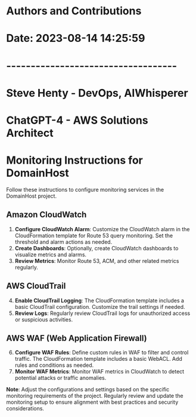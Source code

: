 # Authors and Contributions
# Date: 2023-08-14 14:25:59
# -----------------------------------
# Steve Henty - DevOps, AIWhisperer
# ChatGPT-4 - AWS Solutions Architect
# Monitoring Instructions for DomainHost

Follow these instructions to configure monitoring services in the DomainHost project.

## Amazon CloudWatch
1. **Configure CloudWatch Alarm**: Customize the CloudWatch alarm in the CloudFormation template for Route 53 query monitoring. Set the threshold and alarm actions as needed.
2. **Create Dashboards**: Optionally, create CloudWatch dashboards to visualize metrics and alarms.
3. **Review Metrics**: Monitor Route 53, ACM, and other related metrics regularly.

## AWS CloudTrail
4. **Enable CloudTrail Logging**: The CloudFormation template includes a basic CloudTrail configuration. Customize the trail settings if needed.
5. **Review Logs**: Regularly review CloudTrail logs for unauthorized access or suspicious activities.

## AWS WAF (Web Application Firewall)
6. **Configure WAF Rules**: Define custom rules in WAF to filter and control traffic. The CloudFormation template includes a basic WebACL. Add rules and conditions as needed.
7. **Monitor WAF Metrics**: Monitor WAF metrics in CloudWatch to detect potential attacks or traffic anomalies.

**Note**: Adjust the configurations and settings based on the specific monitoring requirements of the project. Regularly review and update the monitoring setup to ensure alignment with best practices and security considerations.
